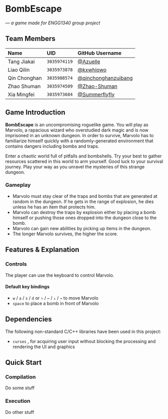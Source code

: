 # BombEscape
*— a game made for ENGG1340 group project*

## Team Members

| **Name**     | **UID**      | **GitHub Username**                                           |
| :----------- | :----------- | :------------------------------------------------------------ |
| Tang Jiakai  | `3035974119` | [@Azuelle](https://github.com/Azuelle)                        | 
| Liao Qilin   | `3035973878` | [@kxwhiowo](https://github.com/kxwhiowo)                      |
| Qin Chonghan | `3035988574` | [@qinchonghanzuibang](https://github.com/qinchonghanzuibang)  |
| Zhao Shuman  | `3035974509` | [@Zhao-Shuman](https://github.com/Zhao-Shuman)                |
| Xia Mingfei  | `3035973684` | [@Summerflyfly](https://github.com/Summerflyfly)              |

## Game Introduction
**BombEscape** is an uncompromising roguelike game. You will play as Marvolo, a rapacious wizard who overstudied dark magic and is now imprisoned in an unknown dungeon. In order to survive, Marvolo has to familiarize himself quickly with a randomly-generated environment that contains dangers including bombs and traps. 

Enter a chaotic world full of pitfalls and bombshells. Try your best to gather resources scattered in this world to arm yourself. Good luck to your survival journey. Play your way as you unravel the mysteries of this strange dungeon.

### Gameplay
- Marvolo must stay clear of the traps and bombs that are generated at random in the dungeon. If he gets in the range of explosion, he dies unless he has an item that protects him.
- Marvolo can destroy the traps by explosion either by placing a bomb himself or pushing those ones dropped into the dungeon close to the bomb. 
- Marvolo can gain new abilities by picking up items in the dungeon.
- The longer Marvolo survives, the higher the score. 

## Features & Explanation

### Controls
The player can use the keyboard to control Marvolo.

#### Default key bindings
- `w` / `a` / `s` / `d` or `↑` / `←` / `↓` / `→` to move Marvolo
- `space` to place a bomb in front of Marvolo

## Dependencies
The following non-standard C/C++ libraries have been used in this project:
- `curses` , for acquiring user input without blocking the processing and rendering the UI and graphics

## Quick Start

### Compilation
Do some stuff

### Execution
Do other stuff

<!-- README REQUIREMENT

▪ Identification of the team members.
▪ A description of your game and introduce the game rules.
▪ A list of features that you have implemented and explain how each coding element 1 to 5 listed under the coding requirements aforementioned support your features.
▪ A list of non-standard C/C++ libraries, if any, that are used in your work and integrated to your code repo. Please also indicate what features in your game are supported by these libraries.
▪ Compilation and execution instructions. This serves like a "Quick start" of your game. The teaching team will follow your instructions to compile and run your game.
-->
